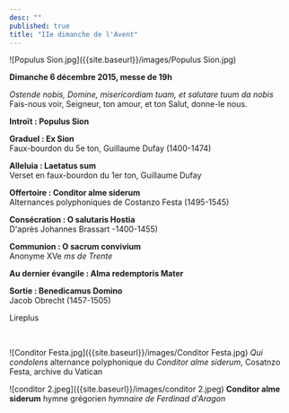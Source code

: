 ```yaml
---
desc: ""
published: true
title: "IIe dimanche de l'Avent"
---
```



![Populus Sion.jpg]({{site.baseurl}}/images/Populus Sion.jpg)


**Dimanche 6 décembre 2015, messe de 19h**

*Ostende nobis, Domine, misericordiam tuam, et salutare tuum da nobis*  
Fais-nous voir, Seigneur, ton amour, et ton Salut, donne-le nous.

**Introït : Populus Sion**  

**Graduel : Ex Sion**  
Faux-bourdon du 5e ton, Guillaume Dufay (1400-1474)

**Alleluia : Laetatus sum**  
Verset en faux-bourdon du 1er ton, Guillaume Dufay

**Offertoire : Conditor alme siderum**  
Alternances polyphoniques de Costanzo Festa (1495-1545)

**Consécration : O salutaris Hostia**  
D'après Johannes Brassart -1400-1455)  

**Communion : O sacrum convivium**  
Anonyme XVe *ms de Trente*

**Au dernier évangile : Alma redemptoris Mater**

**Sortie : Benedicamus Domino**  
Jacob Obrecht (1457-1505)

Lireplus

&nbsp;

![Conditor Festa.jpg]({{site.baseurl}}/images/Conditor Festa.jpg)
*Qui condolens* alternance polyphonique du *Conditor alme siderum*, Cosatnzo Festa, archive du Vatican

![conditor 2.jpeg]({{site.baseurl}}/images/conditor 2.jpeg)
**Conditor alme siderum** hymne grégorien *hymnaire de Ferdinad d'Aragon*
